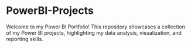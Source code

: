 # PowerBI-Projects
Welcome to my Power BI Portfolio! This repository showcases a collection of my Power BI projects, highlighting my data analysis, visualization, and reporting skills.
